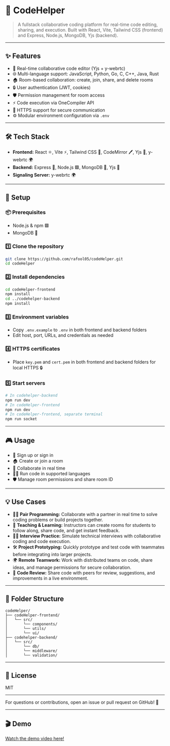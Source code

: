 # 🚀 CodeHelper

> A fullstack collaborative coding platform for real-time code editing, sharing, and execution. Built with React, Vite, Tailwind CSS (frontend) and Express, Node.js, MongoDB, Yjs (backend).

---

## ✨ Features
- 📝 Real-time collaborative code editor (Yjs + y-webrtc)
- 🌐 Multi-language support: JavaScript, Python, Go, C, C++, Java, Rust
- 🏠 Room-based collaboration: create, join, share, and delete rooms
- 🔒 User authentication (JWT, cookies)
- 🛡️ Permission management for room access
- ⚡ Code execution via OneCompiler API
- 🔐 HTTPS support for secure communication
- ⚙️ Modular environment configuration via `.env`

---

## 🛠️ Tech Stack
- **Frontend:** React ⚛️, Vite ⚡, Tailwind CSS 💨, CodeMirror 🖊️, Yjs 🔗, y-webrtc 🌍
- **Backend:** Express 🚂, Node.js 🟩, MongoDB 🍃, Yjs 🔗
- **Signaling Server:** y-webrtc 🌍

---

## 🏁 Setup
### 📦 Prerequisites
- Node.js & npm 🟩
- MongoDB 🍃

### 1️⃣ Clone the repository
```bash
git clone https://github.com/rafool05/codeHelper.git
cd codeHelper
```

### 2️⃣ Install dependencies
```bash
cd codeHelper-frontend
npm install
cd ../codehelper-backend
npm install
```

### 3️⃣ Environment variables
- Copy `.env.example` to `.env` in both frontend and backend folders
- Edit host, port, URLs, and credentials as needed

### 4️⃣ HTTPS certificates
- Place `key.pem` and `cert.pem` in both frontend and backend folders for local HTTPS 🔒

### 5️⃣ Start servers
```bash
# In codehelper-backend
npm run dev
# In codeHelper-frontend
npm run dev
# In codeHelper-frontend, separate terminal
npm run socket
```

---

## 🎮 Usage
- 👤 Sign up or sign in
- 🏠 Create or join a room
- 🤝 Collaborate in real time
- 🏃‍♂️ Run code in supported languages
- 🛡️ Manage room permissions and share room ID

---

## 💡 Use Cases
- 👨‍💻 **Pair Programming:** Collaborate with a partner in real time to solve coding problems or build projects together.
- 🏫 **Teaching & Learning:** Instructors can create rooms for students to follow along, share code, and get instant feedback.
- 🧑‍🔬 **Interview Practice:** Simulate technical interviews with collaborative coding and code execution.
- 🛠️ **Project Prototyping:** Quickly prototype and test code with teammates before integrating into larger projects.
- 🌍 **Remote Teamwork:** Work with distributed teams on code, share ideas, and manage permissions for secure collaboration.
- 📝 **Code Review:** Share code with peers for review, suggestions, and improvements in a live environment.

---

## 📁 Folder Structure
```
codeHelper/
├── codeHelper-frontend/
│   └── src/
│       └── components/
│       └── utils/
│       └── ui/
├── codehelper-backend/
│   └── src/
│       └── db/
│       └── middleware/
│       └── validation/
```

---

## 📜 License
MIT

---
For questions or contributions, open an issue or pull request on GitHub! 💬

---

## 🎬 Demo
[Watch the demo video here!](https://drive.google.com/file/d/1UBzKHSNfq4PgXYQXZSdwLfKODSRfsAm_/view?usp=sharing)
